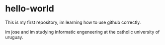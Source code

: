 # hello-world
This is my first repository, im learning how to use github correctly.

im jose and im studying informatic engeneering at the catholic university of uruguay.
